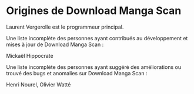 Origines de Download Manga Scan
===============================

Laurent Vergerolle est le programmeur principal.

Une liste incomplète des personnes ayant contribués au développement et
mises à jour de Download Manga Scan :

 Mickaël Hippocrate

Une liste incomplète des personnes ayant suggéré des améliorations ou
trouvé des bugs et anomalies sur Download Manga Scan :

 Henri Nourel, Olivier Watté
